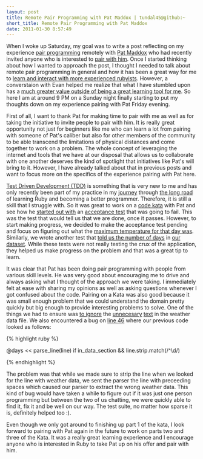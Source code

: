 ```yaml
---
layout: post
title: Remote Pair Programming with Pat Maddox | tundal45@github:~
short_title: Remote Pair Programming with Pat Maddox
date: 2011-01-30 8:57:49
---
```


When I woke up Saturday, my goal was to write a post reflecting on my
experience [pair
programming](http://en.wikipedia.org/wiki/Pair_programming) remotely
with [Pat Maddox](http://twitter.com/#!/patmaddox) who had recently
invited anyone who is interested to [pair with
him](http://patmaddox.com/blog/pair-with-me). Once I started thinking
about how I wanted to approach the post, I thought I needed to talk
about remote pair programming in general and how it has been a great way
for me to [learn and interact with more experienced
rubyists]({{site.baseurl}}/remote-pair-programming-to-learn.html).
However, a converstaion with Evan helped me realize that what I have
stumbled upon has a [much greater value outside of being a great
learning tool for
me]({{site.baseurl}}/stand-remotely-on-the-shoulder-of-giants.html). So
here I am at around 9 PM on a Sunday night finally starting to put my
thoughts down on my experience pairing with Pat Friday evening.

First of all, I want to thank Pat for making time to pair with me as
well as for taking the initiative to invite people to pair with him. It
is really great opportunity not just for beginners like me who can learn
a lot from pairing with someone of Pat's caliber but also for other
members of the community to be able transcend the limitations of
physical distances and come together to work on a problem. The whole
concept of leveraging the internet and tools that we have at our
disposal that allows us to collaborate with one another deserves the
kind of spotlight that initiatives like Pat's will bring to it. However,
I have already talked about that in previous posts and want to focus
more on the specifics of the experience pairing with Pat here.

[Test Driven Development
(TDD)](http://en.wikipedia.org/wiki/Test-driven_development) is
something that is very new to me and has only recently been part of my
practice in my [journey]({{site.baseurl}}/the-story-so-far.html) through
[the long
road](http://apprenticeship-patterns.labs.oreilly.com/ch03.html#the_long_road)
of learning Ruby and becoming a better programmer. Therefore, it is
still a skill that I struggle with. So it was great to work on a [code
kata](http://codekata.pragprog.com/2007/01/kata_four_data_.html) with
Pat and see how he [started out
with](https://github.com/patmaddox/data_kata/blob/master/spec/data_kata_spec.rb#L63-69)
an [acceptance test](http://c2.com/cgi/wiki?AcceptanceTest) that was
going to fail. This was the test that would tell us that we are done,
once it passes. However, to start making progress, we decided to make
the acceptance test pending and focus on figuring out what the [maximum
temperature for that day
was](https://github.com/patmaddox/data_kata/blob/master/spec/data_kata_spec.rb#L77-83).
Similarly, we wrote another test that [told us the number of
days](https://github.com/patmaddox/data_kata/blob/master/spec/data_kata_spec.rb#L73-76)
in [our
dataset](https://github.com/patmaddox/data_kata/blob/master/spec/weather.dat).
While these tests were not really testing the crux of the application,
they helped us make progress on the problem and that was a great tip to
learn.

It was clear that Pat has been doing pair programming with people from
various skill levels. He was very good about encouraging me to drive and
always asking what I thought of the approach we were taking. I
immediately felt at ease with sharing my opinions as well as asking
questions whenever I got confused about the code. Pairing on a Kata was
also good because it was small enough problem that we could understand
the domain pretty quickly but big enough to provide interesting problems
to solve. One of the things we had to ensure was [to
ignore](https://github.com/patmaddox/data_kata/blob/master/spec/data_kata_spec.rb#L38-48)
the
[unnecesary](https://github.com/patmaddox/data_kata/blob/master/spec/weather.dat#L1-8)
[text](https://github.com/patmaddox/data_kata/blob/master/spec/weather.dat#L39-40)
in the weather data file. We also encountered a bug on [line
46](https://github.com/patmaddox/data_kata/blob/master/spec/data_kata_spec.rb#L46)
where our previous code looked as follows:

<!--script src="https://gist.github.com/803566.js"> </script-->
{% highlight ruby %}

@days << parse_line(line) if in_data_section && line.strip.match(/^\d/)

{% endhighlight %}

The problem was that while we made sure to strip the line when we looked
for the line with weather data, we sent the parser the line with
preceeding spaces which caused our parser to extract the wrong weather
data. This kind of bug would have taken a while to figure out if it was
just one person programming but between the two of us chatting, we were
quickly able to find it, fix it and be well on our way. The test suite,
no matter how sparse it is, definitely helped too :).

Even though we only got around to finishing up part 1 of the kata, I
look forward to pairing with Pat again in the future to work on parts
two and three of the Kata. It was a really great learning experience and
I encourage anyone who is interested in Ruby to take Pat up on his offer
and pair with him.
